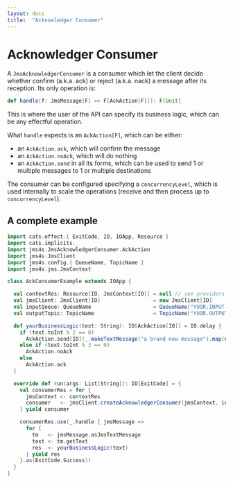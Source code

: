 ```yaml
---
layout: docs
title:  "Acknowledger Consumer"
---
```


# Acknowledger Consumer

A `JmsAcknowledgerConsumer` is a consumer which let the client decide whether confirm (a.k.a. ack) or reject (a.k.a. nack) a message after its reception.
Its only operation is:

```scala
def handle(f: JmsMessage[F] => F[AckAction[F]]): F[Unit]
```

This is where the user of the API can specify its business logic, which can be any effectful operation.

What `handle` expects is an `AckAction[F]`, which can be either:
- an `AckAction.ack`, which will confirm the message
- an `AckAction.noAck`, which will do nothing
- an `AckAction.send` in all its forms, which can be used to send 1 or multiple messages to 1 or multiple destinations

The consumer can be configured specifying a `concurrencyLevel`, which is used internally to scale the operations (receive and then process up to `concurrencyLevel`).

## A complete example

```scala
import cats.effect.{ ExitCode, IO, IOApp, Resource }
import cats.implicits._
import jms4s.JmsAcknowledgerConsumer.AckAction
import jms4s.JmsClient
import jms4s.config.{ QueueName, TopicName }
import jms4s.jms.JmsContext

class AckConsumerExample extends IOApp {

  val contextRes: Resource[IO, JmsContext[IO]] = null // see providers section!
  val jmsClient: JmsClient[IO]                 = new JmsClient[IO]
  val inputQueue: QueueName                    = QueueName("YUOR.INPUT.QUEUE")
  val outputTopic: TopicName                   = TopicName("YUOR.OUTPUT.TOPIC")

  def yourBusinessLogic(text: String): IO[AckAction[IO]] = IO.delay {
    if (text.toInt % 2 == 0)
      AckAction.send[IO](_.makeTextMessage("a brand new message").map(newMsg => (newMsg, outputTopic)))
    else if (text.toInt % 3 == 0)
      AckAction.noAck
    else
      AckAction.ack
  }

  override def run(args: List[String]): IO[ExitCode] = {
    val consumerRes = for {
      jmsContext <- contextRes
      consumer   <- jmsClient.createAcknowledgerConsumer(jmsContext, inputQueue, 10)
    } yield consumer

    consumerRes.use(_.handle { jmsMessage =>
      for {
        tm   <- jmsMessage.asJmsTextMessage
        text <- tm.getText
        res  <- yourBusinessLogic(text)
      } yield res
    }.as(ExitCode.Success))
  }
}
```
